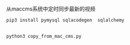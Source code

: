 从maccms系统中定时同步最新的视频

```bash
pip3 install pymysql sqlacodegen  sqlalchemy
```

```bash

python3 copy_from_mac_cms.py
```
